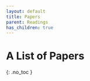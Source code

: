 ```yaml
---
layout: default
title: Papers
parent: Readings
has_children: true
---
```


# A List of Papers
{: .no_toc }




